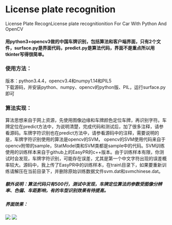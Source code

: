 # License plate recognition
License Plate RecognLicense plate recognitionition For Car With Python And OpenCV

#### 用python3+opencv3做的中国车牌识别，包括算法和客户端界面，只有2个文件，surface.py是界面代码，predict.py是算法代码，界面不是重点所以用tkinter写得很简单。

### 使用方法：
版本：python3.4.4，opencv3.4和numpy1.14和PIL5<br>
下载源码，并安装python、numpy、opencv的python版、PIL，运行surface.py即可

### 算法实现：
算法思想来自于网上资源，先使用图像边缘和车牌颜色定位车牌，再识别字符。车牌定位在predict方法中，为说明清楚，完成代码和测试后，加了很多注释，请参看源码。车牌字符识别也在predict方法中，请参看源码中的注释，需要说明的是，车牌字符识别使用的算法是opencv的SVM， opencv的SVM使用代码来自于opencv附带的sample，StatModel类和SVM类都是sample中的代码。SVM训练使用的训练样本来自于github上的EasyPR的c++版本。由于训练样本有限，你测试时会发现，车牌字符识别，可能存在误差，尤其是第一个中文字符出现的误差概率较大。源码中，我上传了EasyPR中的训练样本，在train\目录下，如果要重新训练请解压在当前目录下，并删除原始训练数据文件svm.dat和svmchinese.dat。

##### 额外说明：算法代码只有500行，测试中发现，车牌定位算法的参数受图像分辨率、色偏、车距影响，有的车型识别效果有待提高。

##### 界面效果：
![](https://github.com/wzh191920/License-Plate-Recognition/blob/master/Screenshots/3.png)
![](https://github.com/wzh191920/License-Plate-Recognition/blob/master/Screenshots/5.png)
